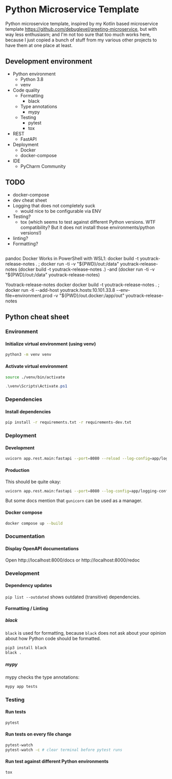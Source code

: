 # Python Microservice Template
Python microservice template, inspired by my Kotlin based microservice template https://github.com/debuglevel/greeting-microservice, but with way less enthusiasm; and I'm not too sure that too much works here, because I just copied a bunch of stuff from my various other projects to have them at one place at least. 


## Development environment
* Python environment
  * Python 3.8
  * venv
* Code quality
  * Formatting
    * black
  * Type annotations
    * mypy
  * Testing
    * pytest
    * tox
* REST
  * FastAPI
* Deployment
  * Docker
  * docker-compose
* IDE
  * PyCharm Community


## TODO
* docker-compose
* dev cheat sheet
* Logging that does not completely suck
  * would nice to be configurable via ENV
* Testing?
  * tox (which seems to test against different Python versions. WTF compatibility? But it does not install those environments/python versions!)
* linting?
* Formatting?

##
pandoc Docker
Works in PowerShell with WSL1: docker build -t youtrack-release-notes . ; docker run -ti -v "${PWD}/out:/data" youtrack-release-notes (docker build -t youtrack-release-notes .) -and (docker run -ti -v "${PWD}/out:/data" youtrack-release-notes)

Youtrack-release-notes docker
docker build -t youtrack-release-notes . ; docker run -ti --add-host youtrack.hosts:10.101.33.8 --env-file=environment.prod -v "${PWD}/out.docker:/app/out" youtrack-release-notes

## Python cheat sheet

### Environment

#### Initialize virtual environment (using venv)

```sh
python3 -m venv venv
```

#### Activate virtual environment

```sh
source ./venv/bin/activate
```

```powershell
.\venv\Scripts\Activate.ps1
```

### Dependencies

#### Install dependencies

```sh
pip install -r requirements.txt -r requirements-dev.txt
```

### Deployment

#### Development

```sh
uvicorn app.rest.main:fastapi --port=8080 --reload --log-config=app/logging-config.yaml
```

#### Production
This should be quite okay:
```sh
uvicorn app.rest.main:fastapi --port=8080 --log-config=app/logging-config.yaml
```

But some docs mention that `gunicorn` can be used as a manager.

#### Docker compose
```sh
docker compose up --build
```

### Documentation

#### Display OpenAPI documentations

Open http://localhost:8000/docs or http://localhost:8000/redoc

### Development

#### Dependency updates

`pip list --outdated` shows outdated (transitive) dependencies.

#### Formatting / Linting
##### black
`black` is used for formatting, because `black` does not ask about your opinion about how Python code should be formatted.
```bash
pip3 install black
black .
```

##### mypy
mypy checks the type annotations:
```sh
mypy app tests
```

### Testing

#### Run tests

```sh
pytest
```

#### Run tests on every file change

```sh
pytest-watch
pytest-watch -c # clear terminal before pytest runs
```

#### Run test against different Python environments
```sh
tox
```